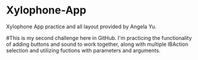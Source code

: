# Xylophone-App
Xylophone App practice and all layout provided by Angela Yu.

#This is my second challenge here in GitHub. I'm practicing the functionality of adding buttons and sound to work together, along with multiple IBAction
selection and utilizing fuctions with parameters and arguments.
